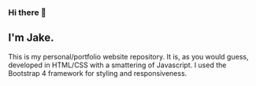 ### Hi there 👋

## I'm Jake. 
This is my personal/portfolio website repository. It is, as you would guess, developed in HTML/CSS with a smattering of Javascript. 
I used the Bootstrap 4 framework for styling and responsiveness.
